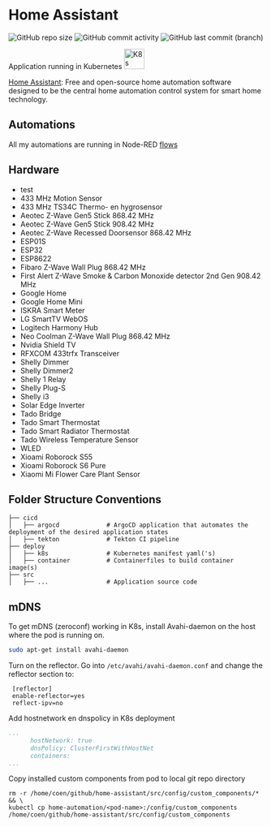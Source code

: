 # Home Assistant

![GitHub repo size](https://img.shields.io/github/repo-size/theautomation/home-assistant?logo=Github)
![GitHub commit activity](https://img.shields.io/github/commit-activity/y/theautomation/home-assistant?logo=github)
![GitHub last commit (branch)](https://img.shields.io/github/last-commit/theautomation/home-assistant/main?logo=github)

Application running in Kubernetes <img src="https://github.com/theautomation/kubernetes-gitops/blob/main/assets/img/k8s.png?raw=true" alt="K8s" style="height: 40px; width:40px;"/>

[Home Assistant](https://www.home-assistant.io/): Free and open-source home automation software designed to be the central home automation control system for smart home technology.

## Automations

All my automations are running in Node-RED [flows](https://github.com/theautomation/node-red/tree/main/data/flows)

## Hardware

- test
- 433 MHz Motion Sensor
- 433 MHz TS34C Thermo- en hygrosensor
- Aeotec Z-Wave Gen5 Stick 868.42 MHz
- Aeotec Z-Wave Gen5 Stick 908.42 MHz
- Aeotec Z-Wave Recessed Doorsensor 868.42 MHz
- ESP01S
- ESP32
- ESP8622
- Fibaro Z-Wave Wall Plug 868.42 MHz
- First Alert Z-Wave Smoke & Carbon Monoxide detector 2nd Gen 908.42 MHz
- Google Home
- Google Home Mini
- ISKRA Smart Meter
- LG SmartTV WebOS
- Logitech Harmony Hub
- Neo Coolman Z-Wave Wall Plug 868.42 MHz
- Nvidia Shield TV
- RFXCOM 433trfx Transceiver
- Shelly Dimmer
- Shelly Dimmer2
- Shelly 1 Relay
- Shelly Plug-S
- Shelly i3
- Solar Edge Inverter
- Tado Bridge
- Tado Smart Thermostat
- Tado Smart Radiator Thermostat
- Tado Wireless Temperature Sensor
- WLED
- Xioami Roborock S55
- Xioami Roborock S6 Pure
- Xiaomi Mi Flower Care Plant Sensor

## Folder Structure Conventions

    ├── cicd                 
    │   ├── argocd             # ArgoCD application that automates the deployment of the desired application states
    │   ├── tekton             # Tekton CI pipeline 
    ├── deploy                 
    │   ├── k8s                # Kubernetes manifest yaml('s)
    │   ├── container          # Containerfiles to build container image(s)
    ├── src                    
    │   ├── ...                # Application source code

## mDNS

To get mDNS (zeroconf) working in K8s, install Avahi-daemon on the host where the pod is running on. 

```bash
sudo apt-get install avahi-daemon
```

Turn on the reflector. Go into `/etc/avahi/avahi-daemon.conf` and change the reflector section to:

```
 [reflector]
 enable-reflector=yes
 reflect-ipv=no
```

Add hostnetwork en dnspolicy in K8s deployment

```yaml
...
      hostNetwork: true
      dnsPolicy: ClusterFirstWithHostNet
      containers:
...
```

Copy installed custom components from pod to local git repo directory
```console
rm -r /home/coen/github/home-assistant/src/config/custom_components/* && \
kubectl cp home-automation/<pod-name>:/config/custom_components /home/coen/github/home-assistant/src/config/custom_components
```
